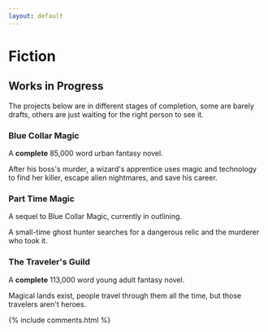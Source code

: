```yaml
---
layout: default
---
```

# Fiction

## Works in Progress

The projects below are in different stages of completion, some are barely drafts, others are just waiting for the right person to see it.

### Blue Collar Magic

A **complete** 85,000 word urban fantasy novel.

After his boss's murder, a wizard's apprentice uses magic and technology to find her killer, escape alien nightmares, and save his career.

### Part Time Magic

A sequel to Blue Collar Magic, currently in outlining.

A small-time ghost hunter searches for a dangerous relic and the murderer who took it.

### The Traveler's Guild

A **complete** 113,000 word young adult fantasy novel.

Magical lands exist, people travel through them all the time, but those travelers aren't heroes.

{% include comments.html %}

